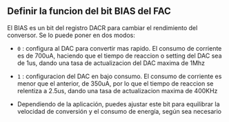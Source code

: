 ## Definir la funcion del bit BIAS del FAC

El BIAS es un bit del registro DACR  para cambiar el rendimiento del conversor. Se lo puede poner en dos modos:
- `0` : configura al DAC para convertir mas rapido. El consumo de corriente es de 700uA, haciendo que el tiempo de reaccion o setting del DAC sea de 1us, dando una tasa de actualizacion del DAC maxima de 1Mhz

- `1` : configuracion del DAC en bajo consumo. El consumo de corriente es menor que el anterior, de 350uA, por lo que el tiempo de reaccion se relentiza a 2.5us, dando una tasa de actualizacion maxima de 400KHz

- Dependiendo de la aplicación, puedes ajustar este bit para equilibrar la velocidad de conversión y el consumo de energía, según sea necesario
